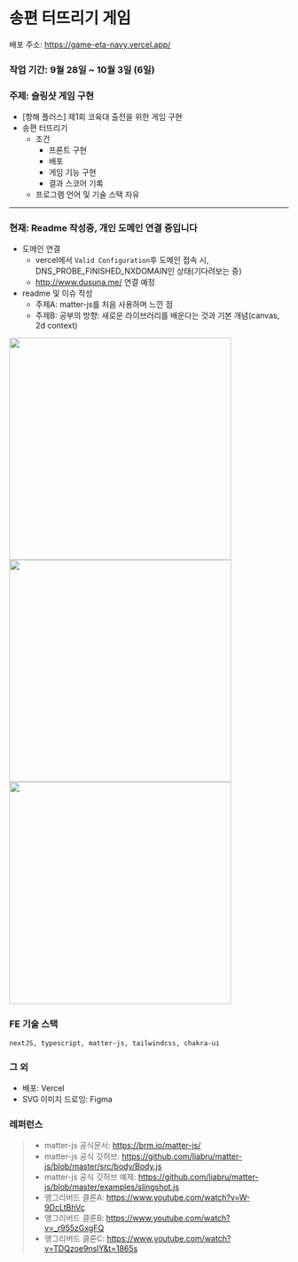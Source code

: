 # 송편 터뜨리기 게임 

배포 주소: https://game-eta-navy.vercel.app/

### 작업 기간: 9월 28일 ~ 10월 3일 (6일)

### 주제: 슬링샷 게임 구현
- [항해 플러스] 제1회 코육대 출전을 위한 게임 구현
- 송편 터뜨리기
  - 조건
    - 프론트 구현
    - 배포
    - 게임 기능 구현
    - 결과 스코어 기록
  - 프로그램 언어 및 기술 스택 자유

---

### 현재: Readme 작성중, 개인 도메인 연결 중입니다
- 도메인 연결
  - vercel에서 `Valid Configuration`후 도메인 접속 시, DNS_PROBE_FINISHED_NXDOMAIN인 상태(기다려보는 중)
  - http://www.dusuna.me/ 연결 예정 
- readme 및 이슈 작성
  - 주제A: matter-js를 처음 사용하며 느낀 점
  - 주제B: 공부의 방향: 새로운 라이브러리를 배운다는 것과 기본 개념(canvas, 2d context)

<img src="https://github.com/dusunax/game/assets/94776135/48f30777-d4d4-489b-ac75-c856b97a2f57" width="400px" />
<img src="https://github.com/dusunax/game/assets/94776135/ae2941d4-9f06-40c9-a815-5601336a4798" width="400px" />
<img src="https://github.com/dusunax/game/assets/94776135/6b4354a8-fbb1-4ec4-967f-a2d55856803f" width="400px" />

### FE 기술 스택
```
nextJS, typescript, matter-js, tailwindcss, chakra-ui
```

### 그 외
- 배포: Vercel
- SVG 이미지 드로잉: Figma

### 레퍼런스
> - matter-js 공식문서: https://brm.io/matter-js/
> - matter-js 공식 깃허브: https://github.com/liabru/matter-js/blob/master/src/body/Body.js
> - matter-js 공식 깃허브 예제: https://github.com/liabru/matter-js/blob/master/examples/slingshot.js
> - 앵그리버드 클론A: https://www.youtube.com/watch?v=W-9DcLtBhVc
> - 앵그리버드 클론B: https://www.youtube.com/watch?v=_r955zGxgFQ
> - 앵그리버드 클론C: https://www.youtube.com/watch?v=TDQzoe9nslY&t=1865s
